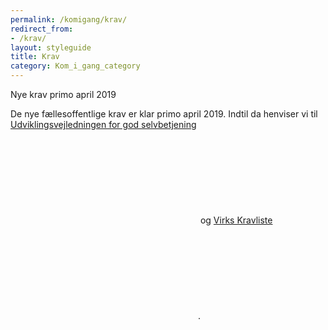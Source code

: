 ```yaml
---
permalink: /komigang/krav/
redirect_from:
- /krav/
layout: styleguide
title: Krav
category: Kom_i_gang_category
---
```

<div class="alert alert-warning " role="alert">
    <div class="alert-body">
        <p class="alert-heading">Nye krav primo april 2019</p>
        <p class="alert-text">De nye fællesoffentlige krav er klar primo april 2019. Indtil da henviser vi til <a href="http://arkitekturguiden.digitaliser.dk/node/685" class="icon-link">Udviklingsvejledningen for god selvbetjening<svg class="icon-svg"><use xlink:href="#open-in-new"></use></svg></a> og <a href="https://myndighedsnet.virk.dk/virk-viden/integration-og-krav/krav-til-loesninger-paa-virk " class="icon-link">Virks Kravliste<svg class="icon-svg"><use xlink:href="#open-in-new"></use></svg></a>. </p>
    </div>
</div>